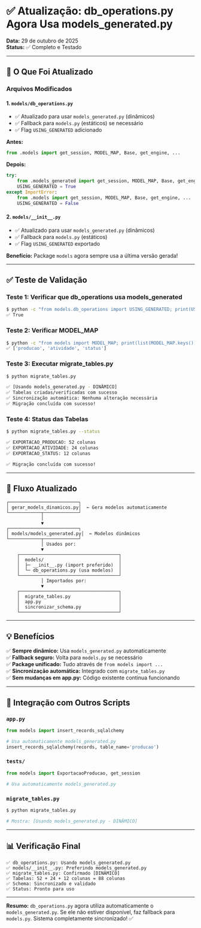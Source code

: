 # ✅ Atualização: db_operations.py Agora Usa models_generated.py

**Data:** 29 de outubro de 2025  
**Status:** ✅ Completo e Testado

---

## 📝 O Que Foi Atualizado

### Arquivos Modificados

#### 1. `models/db_operations.py`
- ✅ Atualizado para usar `models_generated.py` (dinâmicos)
- ✅ Fallback para `models.py` (estáticos) se necessário
- ✅ Flag `USING_GENERATED` adicionado

**Antes:**
```python
from .models import get_session, MODEL_MAP, Base, get_engine, ...
```

**Depois:**
```python
try:
    from .models_generated import get_session, MODEL_MAP, Base, get_engine, ...
    USING_GENERATED = True
except ImportError:
    from .models import get_session, MODEL_MAP, Base, get_engine, ...
    USING_GENERATED = False
```

#### 2. `models/__init__.py`
- ✅ Atualizado para usar `models_generated.py` (dinâmicos)
- ✅ Fallback para `models.py` (estáticos)
- ✅ Flag `USING_GENERATED` exportado

**Benefício:** Package `models` agora sempre usa a última versão gerada!

---

## ✅ Teste de Validação

### Teste 1: Verificar que db_operations usa models_generated
```bash
$ python -c "from models.db_operations import USING_GENERATED; print(USING_GENERATED)"
✅ True
```

### Teste 2: Verificar MODEL_MAP
```bash
$ python -c "from models import MODEL_MAP; print(list(MODEL_MAP.keys()))"
✅ ['producao', 'atividade', 'status']
```

### Teste 3: Executar migrate_tables.py
```bash
$ python migrate_tables.py

✅ [Usando models_generated.py - DINÂMICO]
✅ Tabelas criadas/verificadas com sucesso
✅ Sincronização automática: Nenhuma alteração necessária
✅ Migração concluída com sucesso!
```

### Teste 4: Status das Tabelas
```bash
$ python migrate_tables.py --status

✅ EXPORTACAO_PRODUCAO: 52 colunas
✅ EXPORTACAO_ATIVIDADE: 24 colunas
✅ EXPORTACAO_STATUS: 12 colunas

✅ Migração concluída com sucesso!
```

---

## 🎯 Fluxo Atualizado

```
┌──────────────────────────┐
│ gerar_models_dinamicos.py│  ← Gera modelos automaticamente
└────────────┬─────────────┘
             │
             ▼
┌──────────────────────────┐
│ models/models_generated.py│  ← Modelos dinâmicos
└────────────┬─────────────┘
             │ Usados por:
             ▼
    ┌─────────────────────────────────────┐
    │  models/                            │
    │  ├─ __init__.py (import preferido)  │
    │  └─ db_operations.py (usa modelos)  │
    └─────────────────────────────────────┘
             │ Importados por:
             ▼
    ┌─────────────────────────────────────┐
    │  migrate_tables.py                  │
    │  app.py                             │
    │  sincronizar_schema.py              │
    └─────────────────────────────────────┘
```

---

## 💡 Benefícios

✅ **Sempre dinâmico:** Usa `models_generated.py` automaticamente  
✅ **Fallback seguro:** Volta para `models.py` se necessário  
✅ **Package unificado:** Tudo através de `from models import ...`  
✅ **Sincronização automática:** Integrado com `migrate_tables.py`  
✅ **Sem mudanças em app.py:** Código existente continua funcionando  

---

## 🔗 Integração com Outros Scripts

### `app.py`
```python
from models import insert_records_sqlalchemy

# Usa automaticamente models_generated.py
insert_records_sqlalchemy(records, table_name='producao')
```

### `tests/`
```python
from models import ExportacaoProducao, get_session

# Usa automaticamente models_generated.py
```

### `migrate_tables.py`
```bash
$ python migrate_tables.py

# Mostra: [Usando models_generated.py - DINÂMICO]
```

---

## 📊 Verificação Final

```
✅ db_operations.py: Usando models_generated.py
✅ models/__init__.py: Preferindo models_generated.py
✅ migrate_tables.py: Confirmado [DINÂMICO]
✅ Tabelas: 52 + 24 + 12 colunas = 88 colunas
✅ Schema: Sincronizado e validado
✅ Status: Pronto para uso
```

---

**Resumo:** `db_operations.py` agora utiliza automaticamente o `models_generated.py`. Se ele não estiver disponível, faz fallback para `models.py`. Sistema completamente sincronizado! ✅

